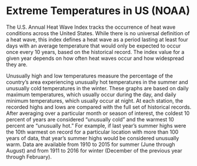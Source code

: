 # Extreme Temperatures in US (NOAA)

The U.S. Annual Heat Wave Index tracks the occurrence of heat wave conditions across the United States. While there is no universal definition of a heat wave, this index defines a heat wave as a period lasting at least four days with an average temperature that would only be expected to occur once every 10 years, based on the historical record. The index value for a given year depends on how often heat waves occur and how widespread they are.

Unusually high and low temperatures measure the percentage of the country’s area experiencing unusually hot temperatures in the summer and unusually cold temperatures in the winter. These graphs are based on daily maximum temperatures, which usually occur during the day, and daily minimum temperatures, which usually occur at night. At each station, the recorded highs and lows are compared with the full set of historical records. After averaging over a particular month or season of interest, the coldest 10 percent of years are considered “unusually cold” and the warmest 10 percent are “unusually hot.” For example, if last year’s summer highs were the 10th warmest on record for a particular location with more than 100 years of data, that year’s summer highs would be considered unusually warm. Data are available from 1910 to 2015 for summer (June through August) and from 1911 to 2016 for winter (December of the previous year through February).